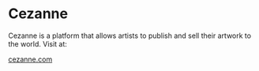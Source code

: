 # Cezanne
Cezanne is a platform that allows artists to publish and sell their artwork to the world. Visit at:

[cezanne.com](http://cezanne.herokuapp.com)
